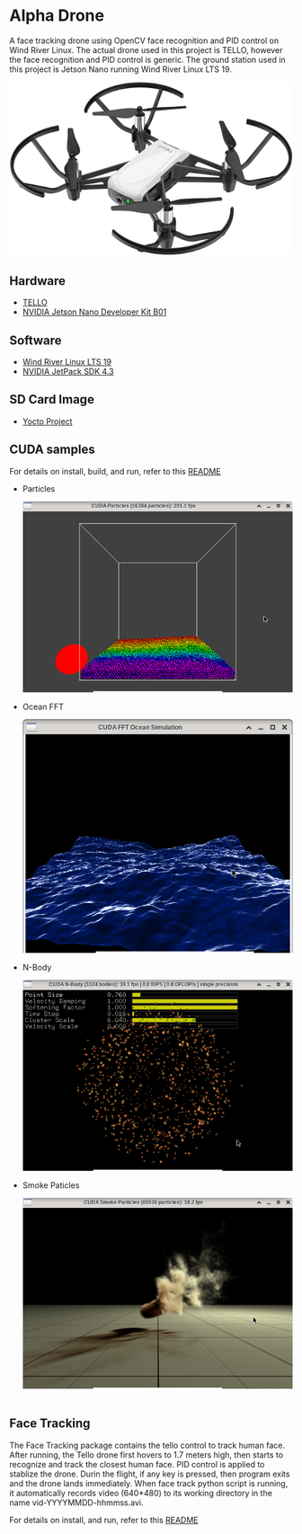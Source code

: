 # Alpha Drone

A face tracking drone using OpenCV face recognition and PID control on Wind River Linux.
The actual drone used in this project is TELLO, however the face recognition and PID control is generic.
The ground station used in this project is Jetson Nano running Wind River Linux LTS 19.

![TELLO](./data/tello.png)

## Hardware

* [TELLO](https://www.ryzerobotics.com/tello)
* [NVIDIA Jetson Nano Developer Kit B01](https://www.nvidia.com/en-us/autonomous-machines/embedded-systems/jetson-nano/)

## Software

* [Wind River Linux LTS 19](https://www.windriver.com/products/linux/)
* [NVIDIA JetPack SDK 4.3](https://developer.nvidia.com/embedded/jetpack)

## SD Card Image

* [Yocto Project](./wrl_19/README.md)

## CUDA samples

For details on install, build, and run, refer to this [README](./wrl_19/README.md)

* Particles

  ![particles](./wrl_19/cuda_particles.png)

* Ocean FFT

  ![ocean FFT](./wrl_19/cuda_oceanFFT.png)
* N-Body

  ![nbody](./wrl_19/cuda_nbody.png)
* Smoke Paticles

  ![smoke](./wrl_19/cuda_smoke.png)
&nbsp;
&nbsp;

## Face Tracking

The Face Tracking package contains the tello control to track human face. After running, the Tello drone first hovers to 1.7 meters high, then starts to recognize and track the closest human face. PID control is applied to stablize the drone. Durin the flight, if any key is pressed, then program exits and the drone lands immediately. When face track python script is running, it automatically records video (640*480) to its working directory in the name vid-YYYYMMDD-hhmmss.avi.

For details on install, and run, refer to this [README](./face_track/README.md)

